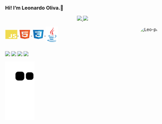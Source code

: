 ### Hi! I’m Leonardo Oliva.👋

<div align="center">
  <a href="https://github.com/LeoOliva0">
  <img height="150em" src="https://github-readme-stats.vercel.app/api?username=LeoOliva0&show_icons=true&theme=dark&include_all_commits=true&count_private=true"/>
  <img height="150em" src="https://github-readme-stats.vercel.app/api/top-langs/?username=LeoOliva0&layout=compact&langs_count=7&theme=dark"/>
</div>

<div style="display: inline_block"><br>
  <img align="center" alt="Leo-Js" height="30" width="40" src="https://raw.githubusercontent.com/devicons/devicon/master/icons/javascript/javascript-plain.svg">
  <img align="center" alt="Leo-HTML" height="30" width="40" src="https://raw.githubusercontent.com/devicons/devicon/master/icons/html5/html5-original.svg">
  <img align="center" alt="Leo-CSS" height="30" width="40" src="https://raw.githubusercontent.com/devicons/devicon/master/icons/css3/css3-original.svg">
  <img align="center" alt="Leo-Java" height="50" width="40" src="https://raw.githubusercontent.com/devicons/devicon/master/icons/java/java-original.svg"">
  <img align="right" alt="Leo-pic" height="150" style="border-radius:50px;" src="https://i.pinimg.com/736x/b8/ed/0f/b8ed0f9a6a3a302e65efb225567e7c89.jpg">
</div>
  
  ##
 
<div> 
  <a href="https://instagram.com/leo_oliva0" target="_blank"><img src="https://img.shields.io/badge/-Instagram-%23E4405F?style=for-the-badge&logo=instagram&logoColor=white" target="_blank"></a>
 <a href="https://discord.gg/wagxzStdcR" target="_blank"><img src="https://img.shields.io/badge/Discord-7289DA?style=for-the-badge&logo=discord&logoColor=white" target="_blank"></a> 
  <a href = "mailto:contatoleooliva305@gmail.com"><img src="https://img.shields.io/badge/-Gmail-%23333?style=for-the-badge&logo=gmail&logoColor=white" target="_blank"></a>
  <a href="https://www.linkedin.com/in/leonardo-oliva0/" target="_blank"><img src="https://img.shields.io/badge/-LinkedIn-%230077B5?style=for-the-badge&logo=linkedin&logoColor=white" target="_blank"></a> 
 
   ![Snake animation](https://github.com/LeoOliva0/LeoOliva0/blob/output/github-contribution-grid-snake.svg)
 
</div>



